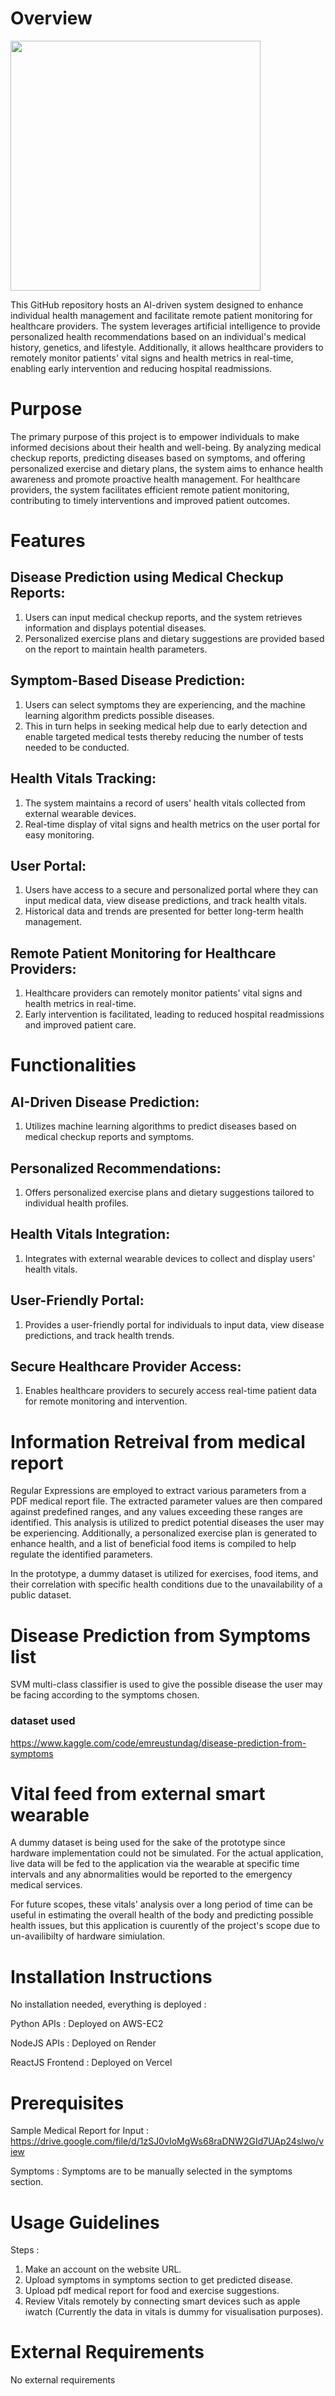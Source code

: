 # Overview

<img src="https://github.com/KulwinderSingh07/Hack-for-Health/assets/92221517/d1963640-48c7-4cb6-a6f1-acf6b2eebca3" width="400" />

This GitHub repository hosts an AI-driven system designed to enhance individual health management and facilitate remote patient monitoring for healthcare providers. The system leverages artificial intelligence to provide personalized health recommendations based on an individual's medical history, genetics, and lifestyle. Additionally, it allows healthcare providers to remotely monitor patients' vital signs and health metrics in real-time, enabling early intervention and reducing hospital readmissions.


# Purpose

The primary purpose of this project is to empower individuals to make informed decisions about their health and well-being. By analyzing medical checkup reports, predicting diseases based on symptoms, and offering personalized exercise and dietary plans, the system aims to enhance health awareness and promote proactive health management. For healthcare providers, the system facilitates efficient remote patient monitoring, contributing to timely interventions and improved patient outcomes.


# Features

## Disease Prediction using Medical Checkup Reports:

1. Users can input medical checkup reports, and the system retrieves information and displays potential diseases.
1. Personalized exercise plans and dietary suggestions are provided based on the report to maintain health parameters.

## Symptom-Based Disease Prediction:

1. Users can select symptoms they are experiencing, and the machine learning algorithm predicts possible diseases.
1. This in turn helps in seeking medical help due to early detection and enable targeted medical tests thereby reducing the number of tests needed to be conducted.

## Health Vitals Tracking:

1. The system maintains a record of users' health vitals collected from external wearable devices.
1. Real-time display of vital signs and health metrics on the user portal for easy monitoring.

## User Portal:

1. Users have access to a secure and personalized portal where they can input medical data, view disease predictions, and track health vitals.
1. Historical data and trends are presented for better long-term health management.

## Remote Patient Monitoring for Healthcare Providers:

1. Healthcare providers can remotely monitor patients' vital signs and health metrics in real-time.
1. Early intervention is facilitated, leading to reduced hospital readmissions and improved patient care.



# Functionalities

## AI-Driven Disease Prediction:

1. Utilizes machine learning algorithms to predict diseases based on medical checkup reports and symptoms.

## Personalized Recommendations:

1. Offers personalized exercise plans and dietary suggestions tailored to individual health profiles.

## Health Vitals Integration:

1. Integrates with external wearable devices to collect and display users' health vitals.


## User-Friendly Portal:

1. Provides a user-friendly portal for individuals to input data, view disease predictions, and track health trends.

## Secure Healthcare Provider Access:

1. Enables healthcare providers to securely access real-time patient data for remote monitoring and intervention.



# Information Retreival from medical report

Regular Expressions are employed to extract various parameters from a PDF medical report file. The extracted parameter values are then compared against predefined ranges, and any values exceeding these ranges are identified. This analysis is utilized to predict potential diseases the user may be experiencing. Additionally, a personalized exercise plan is generated to enhance health, and a list of beneficial food items is compiled to help regulate the identified parameters.

In the prototype, a dummy dataset is utilized for exercises, food items, and their correlation with specific health conditions due to the unavailability of a public dataset.


# Disease Prediction from Symptoms list

SVM multi-class classifier is used to give the possible disease the user may be facing according to the symptoms chosen. 

### dataset used
https://www.kaggle.com/code/emreustundag/disease-prediction-from-symptoms


# Vital feed from external smart wearable

A dummy dataset is being used for the sake of the prototype since hardware implementation could not be simulated. For the actual application, live data will be fed to the application via the wearable at specific time intervals and any abnormalities would be reported to the emergency medical services.

For future scopes, these vitals' analysis over a long period of time can be useful in estimating the overall health of the body and predicting possible health issues, but this application is cuurently of the project's scope due to un-availibilty of hardware simiulation.


# Installation Instructions

No installation needed, everything is deployed :

Python APIs : Deployed on AWS-EC2

NodeJS APIs : Deployed on Render

ReactJS Frontend : Deployed on Vercel

# Prerequisites

Sample Medical Report for Input :
https://drive.google.com/file/d/1zSJ0vIoMgWs68raDNW2GId7UAp24slwo/view

Symptoms : Symptoms are to be manually selected in the symptoms section.

# Usage Guidelines

Steps :

1. Make an account on the website URL.
2. Upload symptoms in symptoms section to get predicted disease.
3. Upload pdf medical report for food and exercise suggestions.
4. Review Vitals remotely by connecting smart devices such as apple iwatch (Currently the data in vitals is dummy for visualisation purposes).

# External Requirements

No external requirements
